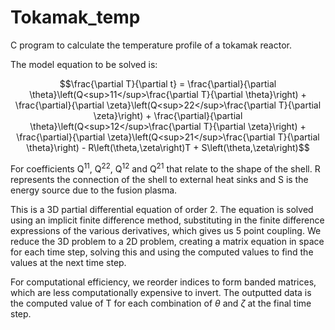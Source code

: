 # Tokamak_temp
C program to calculate the temperature profile of a tokamak reactor.

The model equation to be solved is:

$$\frac{\partial T}{\partial t} = \frac{\partial}{\partial \theta}\left(Q<sup>11</sup>\frac{\partial T}{\partial \theta}\right) + \frac{\partial}{\partial \zeta}\left(Q<sup>22</sup>\frac{\partial T}{\partial \zeta}\right) + \frac{\partial}{\partial \theta}\left(Q<sup>12</sup>\frac{\partial T}{\partial \zeta}\right) + \frac{\partial}{\partial \zeta}\left(Q<sup>21</sup>\frac{\partial T}{\partial \theta}\right) - R\left(\theta,\zeta\right)T + S\left(\theta,\zeta\right)$$

For coefficients Q<sup>11</sup>, Q<sup>22</sup>, Q<sup>12</sup> and Q<sup>21</sup> that relate to the shape of the shell. R represents the connection of the shell to external heat sinks and S is the energy source due to the fusion plasma.

This is a 3D partial differential equation of order 2. The equation is solved using an implicit finite difference method, substituting in the finite difference expressions of the various derivatives, which gives us 5 point coupling. We reduce the 3D problem to a 2D problem, creating a matrix equation in space for each time step, solving this and using the computed values to find the values at the next time step.

For computational efficiency, we reorder indices to form banded matrices, which are less computationally expensive to invert. The outputted data is the computed value of T for each combination of $\theta$ and $\zeta$ at the final time step.
